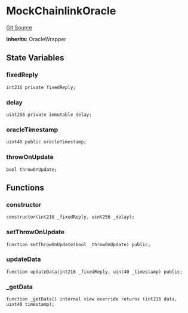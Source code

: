 # MockChainlinkOracle
[Git Source](https://github.com/QuantAMMProtocol/QuantAMM-V1/blob/3cfe58cf30c64b95a2607d2672fb541c48d807e0/contracts/mock/MockChainlinkOracles.sol)

**Inherits:**
OracleWrapper


## State Variables
### fixedReply

```solidity
int216 private fixedReply;
```


### delay

```solidity
uint256 private immutable delay;
```


### oracleTimestamp

```solidity
uint40 public oracleTimestamp;
```


### throwOnUpdate

```solidity
bool throwOnUpdate;
```


## Functions
### constructor


```solidity
constructor(int216 _fixedReply, uint256 _delay);
```

### setThrowOnUpdate


```solidity
function setThrowOnUpdate(bool _throwOnUpdate) public;
```

### updateData


```solidity
function updateData(int216 _fixedReply, uint40 _timestamp) public;
```

### _getData


```solidity
function _getData() internal view override returns (int216 data, uint40 timestamp);
```

